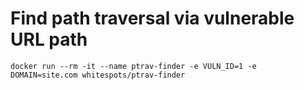 # Find path traversal via vulnerable URL path

`docker run --rm -it --name ptrav-finder -e VULN_ID=1 -e DOMAIN=site.com whitespots/ptrav-finder`